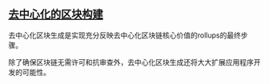 ## [去中心化的区块构建](https://docs.fuel.network/docs/fuel-book/fuels-future/decentralized-block-building/#decentralized-block-building)

去中心化区块生成是实现充分反映去中心化区块链核心价值的rollups的最终步骤。

除了确保区块链无需许可和抗审查外，去中心化区块生成还将大大扩展应用程序开发的可能性。